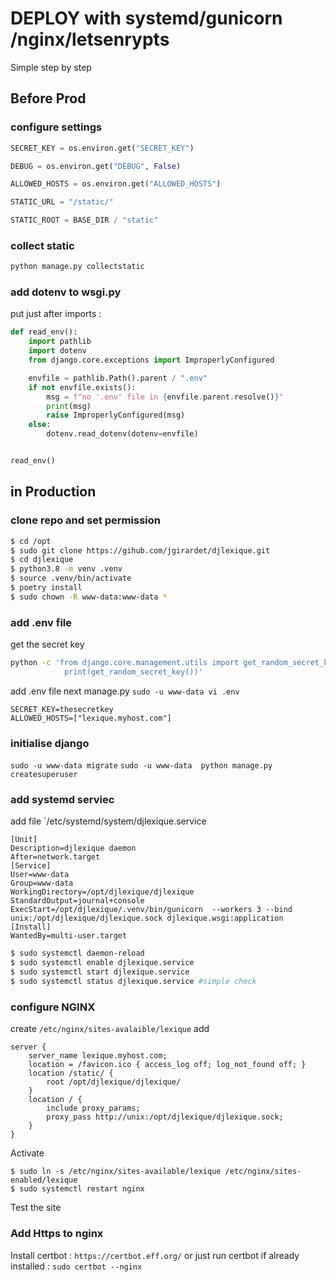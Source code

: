 # DEPLOY with systemd/gunicorn /nginx/letsenrypts

Simple step by step

## Before Prod

### configure settings

```python
SECRET_KEY = os.environ.get("SECRET_KEY")

DEBUG = os.environ.get("DEBUG", False)

ALLOWED_HOSTS = os.environ.get("ALLOWED_HOSTS")

STATIC_URL = "/static/"

STATIC_ROOT = BASE_DIR / "static"
```

### collect static

```bash
python manage.py collectstatic
```

### add dotenv to wsgi.py

put just after imports :

```python
def read_env():
    import pathlib
    import dotenv
    from django.core.exceptions import ImproperlyConfigured

    envfile = pathlib.Path().parent / ".env"
    if not envfile.exists():
        msg = f"no '.env' file in {envfile.parent.resolve()}"
        print(msg)
        raise ImproperlyConfigured(msg)
    else:
        dotenv.read_dotenv(dotenv=envfile)


read_env()
```

## in Production

### clone repo and set permission

```bash
$ cd /opt
$ sudo git clone https://gihub.com/jgirardet/djlexique.git
$ cd djlexique
$ python3.8 -m venv .venv
$ source .venv/bin/activate
$ poetry install
$ sudo chown -R www-data:www-data *
```

### add .env file

get the secret key
```bash
python -c 'from django.core.management.utils import get_random_secret_key; \
            print(get_random_secret_key())'
```
add .env file next manage.py
`sudo -u www-data vi .env`
```env
SECRET_KEY=thesecretkey
ALLOWED_HOSTS=["lexique.myhost.com"]
```

### initialise django
`sudo -u www-data migrate`
`sudo -u www-data  python manage.py createsuperuser`

### add systemd serviec
add file `/etc/systemd/system/djlexique.service

```
[Unit]
Description=djlexique daemon
After=network.target
[Service]
User=www-data
Group=www-data
WorkingDirectory=/opt/djlexique/djlexique
StandardOutput=journal+console
ExecStart=/opt/djlexique/.venv/bin/gunicorn  --workers 3 --bind unix:/opt/djlexique/djlexique.sock djlexique.wsgi:application
[Install]
WantedBy=multi-user.target
```

```bash
$ sudo systemctl daemon-reload
$ sudo systemctl enable djlexique.service
$ sudo systemctl start djlexique.service
$ sudo systemctl status djlexique.service #simple check
```

### configure NGINX

create `/etc/nginx/sites-avalaible/lexique`
add
```
server { 
    server_name lexique.myhost.com; 
    location = /favicon.ico { access_log off; log_not_found off; } 
    location /static/ { 
        root /opt/djlexique/djlexique/ 
    } 
    location / { 
        include proxy_params; 
        proxy_pass http://unix:/opt/djlexique/djlexique.sock; 
    } 
}
```

Activate
```
$ sudo ln -s /etc/nginx/sites-available/lexique /etc/nginx/sites-enabled/lexique
$ sudo systemctl restart nginx
```

Test the site

### Add Https to nginx

Install certbot : `https://certbot.eff.org/`
or just run certbot if already installed : `sudo certbot --nginx`








